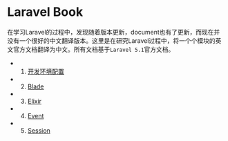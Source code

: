 Laravel Book
======================

在学习Laravel的过程中，发现随着版本更新，document也有了更新，而现在并没有一个很好的中文翻译版本。这里是在研究Laravel过程中，将一个个模块的英文官方文档翻译为中文。所有文档基于`Laravel 5.1`官方文档。    


* 1. [开发环境配置](./docs/config.md)
* 2. [Blade](./docs/blade.md)
* 3. [Elixir](./docs/elixir.md)
* 4. [Event](./docs/events.md)
* 5. [Session](./docs/session.md)